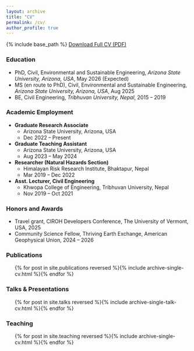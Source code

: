 ```yaml
---
layout: archive
title: "CV"
permalink: /cv/
author_profile: true
---
```

{% include base_path %}
<a href="/files/CV_Kshitij_Dahal.pdf" class="btn btn--primary" target="_blank">Download Full CV (PDF)</a>

### Education
* PhD, Civil, Environmental and Sustainable Engineering, *Arizona State University, Arizona, USA*, May 2026 (Expected)
* MS (en route to PhD), Civil, Environmental and Sustainable Engineering, *Arizona State University, Arizona, USA*, Aug 2025
* BE, Civil Engineering, *Tribhuvan University, Nepal*, 2015 – 2019

### Academic Employment
* **Graduate Research Associate**
  * Arizona State University, Arizona, USA
  * Dec 2022 – Present
* **Graduate Teaching Assistant**
  * Arizona State University, Arizona, USA
  * Aug 2023 – May 2024
* **Researcher (Natural Hazards Section)**
  * Himalayan Risk Research Institute, Bhaktapur, Nepal
  * Mar 2019 – Dec 2022
* **Asst. Lecturer, Civil Engineering**
  * Khwopa College of Engineering, Tribhuvan University, Nepal
  * Nov 2019 – Oct 2021

### Honors and Awards
* Travel grant, CIROH Developers Conference, The University of Vermont, USA, 2025
* Community Science Fellow, Thriving Earth Exchange, American Geophysical Union, 2024 – 2026

### Publications
<ul>{% for post in site.publications reversed %}{% include archive-single-cv.html %}{% endfor %}</ul>

### Talks & Presentations
<ul>{% for post in site.talks reversed %}{% include archive-single-talk-cv.html %}{% endfor %}</ul>

### Teaching
<ul>{% for post in site.teaching reversed %}{% include archive-single-cv.html %}{% endfor %}</ul>